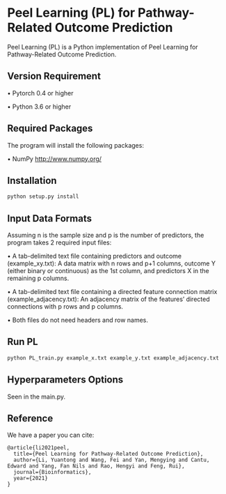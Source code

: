 # Peel Learning (PL) for Pathway-Related Outcome Prediction

Peel Learning (PL) is a Python implementation of Peel Learning for Pathway-Related Outcome Prediction.

## Version Requirement

•	Pytorch 0.4 or higher

•	Python 3.6 or higher

## Required Packages

The program will install the following packages:

•	NumPy http://www.numpy.org/

## Installation 

```python
python setup.py install
```

## Input Data Formats

Assuming n is the sample size and p is the number of predictors, the program takes 2 required input files:

•	A tab-delimited text file containing predictors and outcome (example_xy.txt): A data matrix with n rows and p+1 columns, outcome Y (either binary or continuous) as the 1st column, and predictors X in the remaining p columns. 

•	A tab-delimited text file containing a directed feature connection matrix (example_adjacency.txt): An adjacency matrix of the features’ directed connections with p rows and p columns. 

•	Both files do not need headers and row names.

## Run PL

```python
python PL_train.py example_x.txt example_y.txt example_adjacency.txt
```

## Hyperparameters Options
Seen in the main.py.

## Reference
We have a paper you can cite:
```
@article{li2021peel,
  title={Peel Learning for Pathway-Related Outcome Prediction},
  author={Li, Yuantong and Wang, Fei and Yan, Mengying and Cantu, Edward and Yang, Fan Nils and Rao, Hengyi and Feng, Rui},
  journal={Bioinformatics},
  year={2021}
}
```










